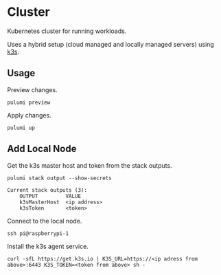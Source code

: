 # Cluster
Kubernetes cluster for running workloads.

Uses a hybrid setup (cloud managed and locally managed servers) using [k3s](https://k3s.io/).

## Usage
Preview changes.
```
pulumi preview
```

Apply changes.
```
pulumi up
```

## Add Local Node
Get the k3s master host and token from the stack outputs.
```
pulumi stack output --show-secrets
```
```
Current stack outputs (3):
    OUTPUT         VALUE
    k3sMasterHost  <ip address>
    k3sToken       <token>
```

Connect to the local node.
```
ssh pi@raspberrypi-1
``` 

Install the k3s agent service.
```
curl -sfL https://get.k3s.io | K3S_URL=https://<ip adress from above>:6443 K3S_TOKEN=<token from above> sh -
```
